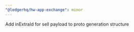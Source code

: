 ```yaml
---
"@ledgerhq/hw-app-exchange": minor
---
```


Add inExtraId for sell payload to proto generation structure
